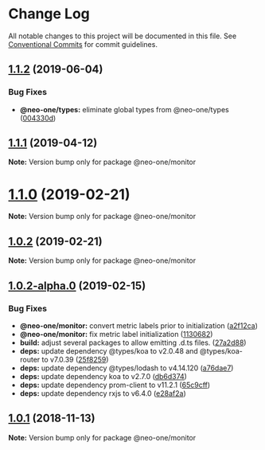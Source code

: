 # Change Log

All notable changes to this project will be documented in this file.
See [Conventional Commits](https://conventionalcommits.org) for commit guidelines.

## [1.1.2](https://github.com/neo-one-suite/neo-one/compare/@neo-one/monitor@1.1.1...@neo-one/monitor@1.1.2) (2019-06-04)


### Bug Fixes

* **@neo-one/types:** eliminate global types from @neo-one/types ([004330d](https://github.com/neo-one-suite/neo-one/commit/004330d))





## [1.1.1](https://github.com/neo-one-suite/neo-one/compare/@neo-one/monitor@1.1.0...@neo-one/monitor@1.1.1) (2019-04-12)

**Note:** Version bump only for package @neo-one/monitor





# [1.1.0](https://github.com/neo-one-suite/neo-one/compare/@neo-one/monitor@1.0.2...@neo-one/monitor@1.1.0) (2019-02-21)

**Note:** Version bump only for package @neo-one/monitor





## [1.0.2](https://github.com/neo-one-suite/neo-one/compare/@neo-one/monitor@1.0.2-alpha.0...@neo-one/monitor@1.0.2) (2019-02-21)

**Note:** Version bump only for package @neo-one/monitor





## [1.0.2-alpha.0](https://github.com/neo-one-suite/neo-one/compare/@neo-one/monitor@1.0.1...@neo-one/monitor@1.0.2-alpha.0) (2019-02-15)


### Bug Fixes

* **@neo-one/monitor:** convert metric labels prior to initialization ([a2f12ca](https://github.com/neo-one-suite/neo-one/commit/a2f12ca))
* **@neo-one/monitor:** fix metric label initialization ([1130682](https://github.com/neo-one-suite/neo-one/commit/1130682))
* **build:** adjust several packages to allow emitting .d.ts files. ([27a2d88](https://github.com/neo-one-suite/neo-one/commit/27a2d88))
* **deps:** update dependency @types/koa to v2.0.48 and @types/koa-router to v7.0.39 ([25f8259](https://github.com/neo-one-suite/neo-one/commit/25f8259))
* **deps:** update dependency @types/lodash to v4.14.120 ([a76dae7](https://github.com/neo-one-suite/neo-one/commit/a76dae7))
* **deps:** update dependency koa to v2.7.0 ([db6d374](https://github.com/neo-one-suite/neo-one/commit/db6d374))
* **deps:** update dependency prom-client to v11.2.1 ([65c9cff](https://github.com/neo-one-suite/neo-one/commit/65c9cff))
* **deps:** update dependency rxjs to v6.4.0 ([e28af2a](https://github.com/neo-one-suite/neo-one/commit/e28af2a))





## [1.0.1](https://github.com/neo-one-suite/neo-one/compare/@neo-one/monitor@1.0.0...@neo-one/monitor@1.0.1) (2018-11-13)

**Note:** Version bump only for package @neo-one/monitor

